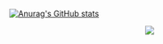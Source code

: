 <!--
**H4ckerxx44/H4ckerxx44** is a ✨ _special_ ✨ repository because its `README.md` (this file) appears on your GitHub profile.

Here are some ideas to get you started:

- 🔭 I’m currently working on ...
- 🌱 I’m currently learning ...
- 👯 I’m looking to collaborate on ...
- 🤔 I’m looking for help with ...
- 💬 Ask me about ...
- 📫 How to reach me: ...
- 😄 Pronouns: ...
- ⚡ Fun fact: ...
-->


[![Anurag's GitHub stats](https://github-readme-stats.vercel.app/api?username=H4ckerxx44&count_private=true&show_icons=true&theme=dark)](https://github.com/anuraghazra/github-readme-stats)

<!-- retro visitor counter -->  
<p align="center" >   
  <img src="https://profile-counter.glitch.me/H4ckerxx44/count.svg" />  
</p>
